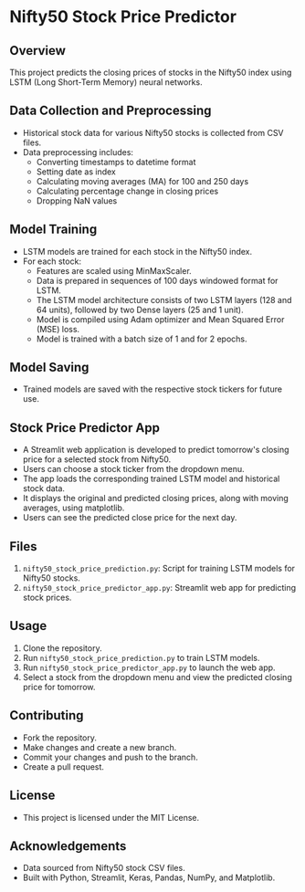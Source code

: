 # Nifty50 Stock Price Predictor

## Overview
This project predicts the closing prices of stocks in the Nifty50 index using LSTM (Long Short-Term Memory) neural networks.

## Data Collection and Preprocessing
- Historical stock data for various Nifty50 stocks is collected from CSV files.
- Data preprocessing includes:
  - Converting timestamps to datetime format
  - Setting date as index
  - Calculating moving averages (MA) for 100 and 250 days
  - Calculating percentage change in closing prices
  - Dropping NaN values

## Model Training
- LSTM models are trained for each stock in the Nifty50 index.
- For each stock:
  - Features are scaled using MinMaxScaler.
  - Data is prepared in sequences of 100 days windowed format for LSTM.
  - The LSTM model architecture consists of two LSTM layers (128 and 64 units), followed by two Dense layers (25 and 1 unit).
  - Model is compiled using Adam optimizer and Mean Squared Error (MSE) loss.
  - Model is trained with a batch size of 1 and for 2 epochs.

## Model Saving
- Trained models are saved with the respective stock tickers for future use.

## Stock Price Predictor App
- A Streamlit web application is developed to predict tomorrow's closing price for a selected stock from Nifty50.
- Users can choose a stock ticker from the dropdown menu.
- The app loads the corresponding trained LSTM model and historical stock data.
- It displays the original and predicted closing prices, along with moving averages, using matplotlib.
- Users can see the predicted close price for the next day.

## Files
1. `nifty50_stock_price_prediction.py`: Script for training LSTM models for Nifty50 stocks.
2. `nifty50_stock_price_predictor_app.py`: Streamlit web app for predicting stock prices.

## Usage
1. Clone the repository.
2. Run `nifty50_stock_price_prediction.py` to train LSTM models.
3. Run `nifty50_stock_price_predictor_app.py` to launch the web app.
4. Select a stock from the dropdown menu and view the predicted closing price for tomorrow.

## Contributing
- Fork the repository.
- Make changes and create a new branch.
- Commit your changes and push to the branch.
- Create a pull request.

## License
- This project is licensed under the MIT License.

## Acknowledgements
- Data sourced from Nifty50 stock CSV files.
- Built with Python, Streamlit, Keras, Pandas, NumPy, and Matplotlib.
